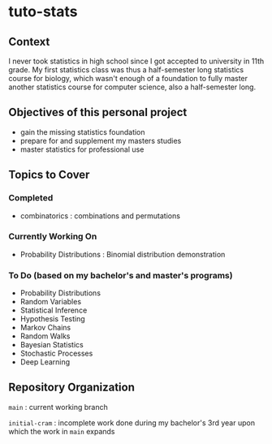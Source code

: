 # tuto-stats

## Context 
I never took statistics in high school since I got accepted to university in 11th grade. My first statistics class was thus a half-semester long statistics course for biology, which wasn't enough of a foundation to fully master another statistics course for computer science, also a half-semester long.

## Objectives of this personal project
- gain the missing statistics foundation
- prepare for and supplement my masters studies
- master statistics for professional use

## Topics to Cover

### Completed
- combinatorics : combinations and permutations
  
### Currently Working On
- Probability Distributions : Binomial distribution demonstration

### To Do (based on my bachelor's and master's programs)
- Probability Distributions
- Random Variables
- Statistical Inference
- Hypothesis Testing
- Markov Chains
- Random Walks
- Bayesian Statistics
- Stochastic Processes
- Deep Learning

## Repository Organization 
`main` : current working branch

`initial-cram` : incomplete work done during my bachelor's 3rd year upon which the work in `main` expands
